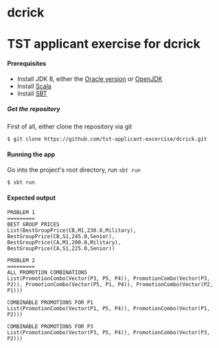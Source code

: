 # dcrick
# TST applicant exercise for dcrick

#### Prerequisites

- Install JDK 8, either the [Oracle version](http://www.oracle.com/technetwork/java/javase/downloads/jdk8-downloads-2133151.html) or [OpenJDK](http://openjdk.java.net/projects/jdk8/)
- Install [Scala](http://scala-lang.org/download/)
- Install [SBT](http://www.scala-sbt.org/download.html)

##### Get the repository
First of all, either clone the repository via git

```sh
$ git clone https://github.com/tst-applicant-excercise/dcrick.git
```

#### Running the app

Go into the project's root directory, run `sbt run`

```sh
$ sbt run
```

#### Expected output

```
PROBLEM 1
=========
BEST GROUP PRICES
List(BestGroupPrice(CB,M1,230.0,Military), BestGroupPrice(CB,S1,245.0,Senior), BestGroupPrice(CA,M1,200.0,Military), BestGroupPrice(CA,S1,225.0,Senior))

PROBLEM 2
=========
ALL PROMOTION COMBINATIONS
List(PromotionCombo(Vector(P3, P5, P4)), PromotionCombo(Vector(P3, P2)), PromotionCombo(Vector(P5, P1, P4)), PromotionCombo(Vector(P2, P1)))

COMBINABLE PROMOTIONS FOR P1
List(PromotionCombo(Vector(P1, P5, P4)), PromotionCombo(Vector(P1, P2)))

COMBINABLE PROMOTIONS FOR P3
List(PromotionCombo(Vector(P3, P5, P4)), PromotionCombo(Vector(P3, P2)))
```
